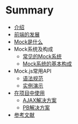 # Summary

* [介绍](README.md)
* [前端的发展](qian-duan-de-fa-zhan.md)
* [Mock是什么](mockshi-shi-yao.md)
* Mock系统及构成
  * [常见的Mock系统](chang-jian-de-mock-xi-tong/chang-jian-de-mock-xi-tong.md)
  * [Mock系统的基本构成](chang-jian-de-mock-xi-tong/mockxi-tong-de-ji-ben-gou-cheng.md)
* Mock.js常用API
  * [语法规范](mockjschang-jian-de-api-shi-yong/yu-fa-gui-fan.md)
  * [实例演示](mockjschang-jian-de-api-shi-yong/shi-li-yan-shi.md)
* [在项目中使用](zai-xiang-mu-zhong-shi-yong.md)
  * [AJAX解决方案](/use-mock-in-project/zheng-chang-de-ajax-jie-jue-fang-an.md)
  * [PB解决方案](/use-mock-in-project/zhen-dui-pb-de-jie-jue-fang-an.md)
* [参考文献](can-kao-lian-jie.md)

